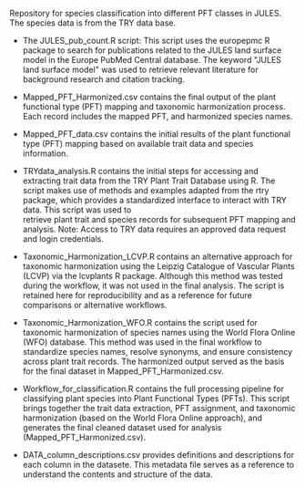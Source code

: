 Repository for species classification into different PFT classes in JULES. 
The species data is from the TRY data base. 

- The JULES_pub_count.R script: This script uses the europepmc R package to search for publications related to the JULES land surface model in the Europe PubMed Central database. The keyword "JULES land surface model" was used to retrieve relevant literature for background research and citation tracking.

- Mapped_PFT_Harmonized.csv contains the final output of the plant functional type (PFT) mapping and taxonomic harmonization process. Each record includes the mapped PFT, and harmonized species names.

- Mapped_PFT_data.csv contains the initial results of the plant functional type (PFT) mapping based on available trait data and species information.

- TRYdata_analysis.R contains the initial steps for accessing and extracting trait data from the TRY Plant Trait Database using R. The script makes use of methods and examples adapted from the rtry package, which provides a standardized interface to interact with TRY data. This script was used to     
  retrieve plant trait and species records for subsequent PFT mapping and analysis. 
  Note: Access to TRY data requires an approved data request and login credentials. 

- Taxonomic_Harmonization_LCVP.R contains an alternative approach for taxonomic harmonization using the Leipzig Catalogue of Vascular Plants (LCVP) via the lcvplants R package. Although this method was tested during the workflow, it was not used in the final analysis. The script is retained here for 
  reproducibility and as a reference for future comparisons or alternative workflows.

- Taxonomic_Harmonization_WFO.R contains the script used for taxonomic harmonization of species names using the World Flora Online (WFO) database. This method was used in the final workflow to standardize species names, resolve synonyms, and ensure consistency across plant trait records. The harmonized 
  output served as the basis for the final dataset in Mapped_PFT_Harmonized.csv.

- Workflow_for_classification.R contains the full processing pipeline for classifying plant species into Plant Functional Types (PFTs). This script brings together the trait data extraction, PFT assignment, and taxonomic harmonization (based on the World Flora Online approach), and generates the final 
  cleaned dataset used for analysis (Mapped_PFT_Harmonized.csv).

- DATA_column_descriptions.csv provides definitions and descriptions for each column in the datasete. This metadata file serves as a reference to understand the contents and structure of the data.
